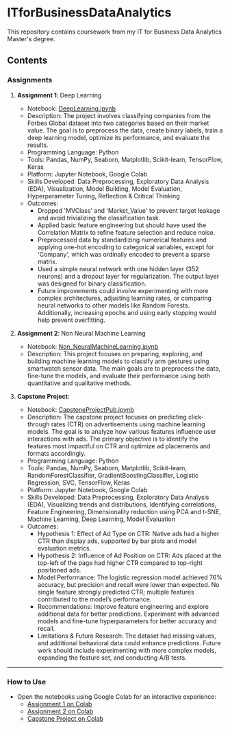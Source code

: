 # ITforBusinessDataAnalytics

This repository contains coursework from my IT for Business Data Analytics Master's degree.

## Contents

### Assignments
1. **Assignment 1**: Deep Learning
   - Notebook: [DeepLearning.ipynb](assignments/DeepLearning.ipynb)
   - Description: The project involves classifying companies from the Forbes Global dataset into two categories based on their market value. The goal is to preprocess the data, create binary labels, train a deep learning model, optimize its performance, and evaluate the results.
   - Programming Language: Python
   - Tools: Pandas, NumPy, Seaborn, Matplotlib, Scikit-learn, TensorFlow, Keras
   - Platform: Jupyter Notebook, Google Colab
   - Skills Developed: Data Preprocessing, Exploratory Data Analysis (EDA), Visualization, Model Building, Model Evaluation, Hyperparameter Tuning, Reflection & Critical Thinking
   - Outcomes:
      - Dropped 'MVClass' and 'Market_Value' to prevent target leakage and avoid trivializing the classification task.
      - Applied basic feature engineering but should have used the Correlation Matrix to refine feature selection and reduce noise.
      - Preprocessed data by standardizing numerical features and applying one-hot encoding to categorical variables, except for 'Company', which was ordinally encoded to prevent a sparse matrix.
      - Used a simple neural network with one hidden layer (352 neurons) and a dropout layer for regularization. The output layer was designed for binary classification.
      - Future improvements could involve experimenting with more complex architectures, adjusting learning rates, or comparing neural networks to other models like Random Forests. Additionally, increasing epochs and using early stopping would help prevent overfitting.

2. **Assignment 2**: Non Neural Machine Learning
   - Notebook: [Non_NeuralMachineLearning.ipynb](assignments/Non_NeuralMachineLearning.ipynb)
   - Description: This project focuses on preparing, exploring, and building machine learning models to classify arm gestures using smartwatch sensor data. The main goals are to preprocess the data, fine-tune the models, and evaluate their performance using both quantitative and qualitative methods.

3. **Capstone Project**: 
   - Notebook: [CapstoneProjectPub.ipynb](assignments/CapstoneProjectPub.ipynb)
   - Description: The capstone project focuses on predicting click-through rates (CTR) on advertisements using machine learning models. The goal is to analyze how various features influence user interactions with ads. The primary objective is to identify the features most impactful on CTR and optimize ad placements and formats accordingly.
   - Programming Language: Python
   - Tools: Pandas, NumPy, Seaborn, Matplotlib, Scikit-learn, RandomForestClassifier, GradientBoostingClassifier, Logistic Regression, SVC, TensorFlow, Keras
   - Platform: Jupyter Notebook, Google Colab
   - Skills Developed: Data Preprocessing, Exploratory Data Analysis (EDA), Visualizing trends and distributions, Identifying correlations, Feature Engineering, Dimensionality reduction using PCA and t-SNE, Machine Learning, Deep Learning, Model Evaluation
   - Outcomes:
      - Hypothesis 1: Effect of Ad Type on CTR: Native ads had a higher CTR than display ads, supported by bar plots and model evaluation metrics.
      - Hypothesis 2: Influence of Ad Position on CTR: Ads placed at the top-left of the page had higher CTR compared to top-right positioned ads.
      - Model Performance: The logistic regression model achieved 76% accuracy, but precision and recall were lower than expected. No single feature strongly predicted CTR; multiple features contributed to the model’s performance.
      - Recommendations: Improve feature engineering and explore additional data for better predictions. Experiment with advanced models and fine-tune hyperparameters for better accuracy and recall.
      - Limitations & Future Research: The dataset had missing values, and additional behavioral data could enhance predictions. Future work should include experimenting with more complex models, expanding the feature set, and conducting A/B tests.


---

### How to Use
- Open the notebooks using Google Colab for an interactive experience:
  - [Assignment 1 on Colab](https://colab.research.google.com/github/mignacz/ITforBusinessDataAnalytics/blob/main/assignments/DeepLearning.ipynb)
  - [Assignment 2 on Colab](https://colab.research.google.com/github/mignacz/ITforBusinessDataAnalytics/blob/main/assignments/Non_NeuralMachineLearning.ipynb)
  - [Capstone Project on Colab](https://colab.research.google.com/github/mignacz/ITforBusinessDataAnalytics/blob/main/assignments/CapstoneProjectPub.ipynb)